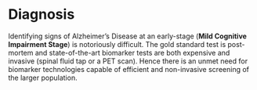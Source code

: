 # Diagnosis

Identifying signs of Alzheimer’s Disease at an early-stage (**Mild Cognitive Impairment Stage**) is notoriously difficult. The gold standard test is post-mortem and state-of-the-art biomarker tests are both expensive and invasive (spinal fluid tap or a PET scan). Hence there is an unmet need for biomarker technologies capable of efficient and non-invasive screening of the larger population.
